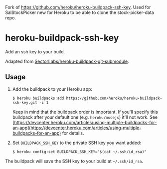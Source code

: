 Fork of https://github.com/heroku/heroku-buildpack-ssh-key. Used for SalStockPicker new for Heroku to be able to clone the stock-picker-data repo.

heroku-buildpack-ssh-key
====

Add an ssh key to your build.

Adapted from [SectorLabs/heroku-buildpack-git-submodule](https://github.com/SectorLabs/heroku-buildpack-git-submodule).

## Usage

1. Add the buildpack to your Heroku app:

    ```
    $ heroku buildpacks:add https://github.com/heroku/heroku-buildpack-ssh-key.git -i 1
    ```

    Keep in mind that the buildpack order is important. If you'll specify this buildpack after your default one (e.g. `heroku/nodejs`) it'll not work. See [https://devcenter.heroku.com/articles/using-multiple-buildpacks-for-an-app](https://devcenter.heroku.com/articles/using-multiple-buildpacks-for-an-app) for details.

2. Set `BUILDPACK_SSH_KEY` to the private SSH key you want added:

    ```
    $ heroku config:set BUILDPACK_SSH_KEY="$(cat ~/.ssh/id_rsa)"
    ```

The buildpack will save the SSH key to your build at `~/.ssh/id_rsa`.


